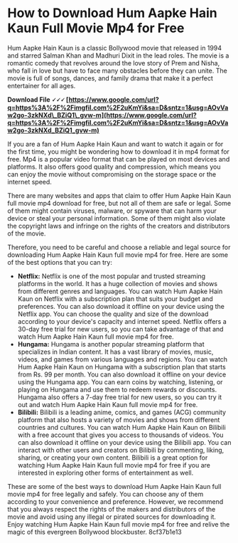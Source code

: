 
 
# How to Download Hum Aapke Hain Kaun Full Movie Mp4 for Free
 
Hum Aapke Hain Kaun is a classic Bollywood movie that released in 1994 and starred Salman Khan and Madhuri Dixit in the lead roles. The movie is a romantic comedy that revolves around the love story of Prem and Nisha, who fall in love but have to face many obstacles before they can unite. The movie is full of songs, dances, and family drama that make it a perfect entertainer for all ages.
 
**Download File 🗸🗸🗸 [https://www.google.com/url?q=https%3A%2F%2Fimgfil.com%2F2uKmYi&sa=D&sntz=1&usg=AOvVaw2go-3zkNXd\_BZiQ1\_gvw-m](https://www.google.com/url?q=https%3A%2F%2Fimgfil.com%2F2uKmYi&sa=D&sntz=1&usg=AOvVaw2go-3zkNXd_BZiQ1_gvw-m)**


 
If you are a fan of Hum Aapke Hain Kaun and want to watch it again or for the first time, you might be wondering how to download it in mp4 format for free. Mp4 is a popular video format that can be played on most devices and platforms. It also offers good quality and compression, which means you can enjoy the movie without compromising on the storage space or the internet speed.
 
There are many websites and apps that claim to offer Hum Aapke Hain Kaun full movie mp4 download for free, but not all of them are safe or legal. Some of them might contain viruses, malware, or spyware that can harm your device or steal your personal information. Some of them might also violate the copyright laws and infringe on the rights of the creators and distributors of the movie.
 
Therefore, you need to be careful and choose a reliable and legal source for downloading Hum Aapke Hain Kaun full movie mp4 for free. Here are some of the best options that you can try:
 
- **Netflix:** Netflix is one of the most popular and trusted streaming platforms in the world. It has a huge collection of movies and shows from different genres and languages. You can watch Hum Aapke Hain Kaun on Netflix with a subscription plan that suits your budget and preferences. You can also download it offline on your device using the Netflix app. You can choose the quality and size of the download according to your device's capacity and internet speed. Netflix offers a 30-day free trial for new users, so you can take advantage of that and watch Hum Aapke Hain Kaun full movie mp4 for free.
- **Hungama:** Hungama is another popular streaming platform that specializes in Indian content. It has a vast library of movies, music, videos, and games from various languages and regions. You can watch Hum Aapke Hain Kaun on Hungama with a subscription plan that starts from Rs. 99 per month. You can also download it offline on your device using the Hungama app. You can earn coins by watching, listening, or playing on Hungama and use them to redeem rewards or discounts. Hungama also offers a 7-day free trial for new users, so you can try it out and watch Hum Aapke Hain Kaun full movie mp4 for free.
- **Bilibili:** Bilibili is a leading anime, comics, and games (ACG) community platform that also hosts a variety of movies and shows from different countries and cultures. You can watch Hum Aapke Hain Kaun on Bilibili with a free account that gives you access to thousands of videos. You can also download it offline on your device using the Bilibili app. You can interact with other users and creators on Bilibili by commenting, liking, sharing, or creating your own content. Bilibili is a great option for watching Hum Aapke Hain Kaun full movie mp4 for free if you are interested in exploring other forms of entertainment as well.

These are some of the best ways to download Hum Aapke Hain Kaun full movie mp4 for free legally and safely. You can choose any of them according to your convenience and preference. However, we recommend that you always respect the rights of the makers and distributors of the movie and avoid using any illegal or pirated sources for downloading it. Enjoy watching Hum Aapke Hain Kaun full movie mp4 for free and relive the magic of this evergreen Bollywood blockbuster.
 8cf37b1e13
 
